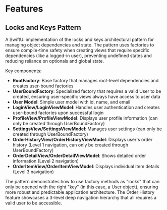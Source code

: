 # Features

## Locks and Keys Pattern
A SwiftUI implementation of the locks and keys architectural pattern for managing object dependencies and state. The pattern uses factories to ensure compile-time safety when creating views that require specific dependencies (like a logged-in user), preventing undefined states and reducing reliance on optionals and global state.

Key components:
- **RootFactory**: Base factory that manages root-level dependencies and creates user-bound factories
- **UserBoundFactory**: Specialized factory that requires a valid User to be created, ensuring user-specific views always have access to user data
- **User Model**: Simple user model with id, name, and email
- **LoginView/LoginViewModel**: Handles user authentication and creates user-bound factories upon successful login
- **ProfileView/ProfileViewModel**: Displays user profile information (can only be created through UserBoundFactory)
- **SettingsView/SettingsViewModel**: Manages user settings (can only be created through UserBoundFactory)
- **OrderHistoryView/OrderHistoryViewModel**: Displays user's order history (Level 1 navigation, can only be created through UserBoundFactory)
- **OrderDetailView/OrderDetailViewModel**: Shows detailed order information (Level 2 navigation)
- **OrderItemView/OrderItemViewModel**: Displays individual item details (Level 3 navigation)

The pattern demonstrates how to use factory methods as "locks" that can only be opened with the right "key" (in this case, a User object), ensuring more robust and predictable application architecture. The Order History feature showcases a 3-level deep navigation hierarchy that all requires a valid user to be accessible.
